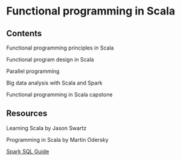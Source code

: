 # Functional programming in Scala

## Contents

Functional programming principles in Scala

Functional program design in Scala

Parallel programming

Big data analysis with Scala and Spark

Functional programming in Scala capstone

## Resources

Learning Scala by Jason Swartz

Programming in Scala by Martin Odersky

[Spark SQL Guide](https://spark.apache.org/docs/latest/sql-programming-guide.html)
